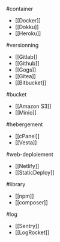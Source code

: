 #container
- [[Docker]]
- [[Dokku]]
- [[Heroku]]

#versionning
- [[Gitlab]]
- [[Github]]
- [[Gogs]]
- [[Gitea]]
- [[Bitbucket]]

#bucket
- [[Amazon S3]]
- [[Minio]]

#hebergement
- [[cPanel]]
- [[Vesta]]

#web-deploiement
- [[Netlify]]
- [[StaticDeploy]]

#library
- [[npm]]
- [[composer]]

#log
- [[Sentry]]
- [[LogRocket]]